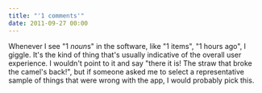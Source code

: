 ```yaml
---
title: "'1 comments'"
date: 2011-09-27 00:00
---
```


<p>Whenever I see "1 <em>noun</em>s" in the software, like "1 items", "1 hours ago", I giggle. It's the kind of thing that's usually indicative of the overall user experience.
I wouldn't point to it and say "there it is! The straw that broke the camel's back!", but if someone asked me to select a representative sample of things that were wrong with the app, I would probably pick this.</p>

<!-- more -->


